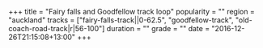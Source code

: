 +++
title = "Fairy falls and Goodfellow track loop"
popularity = ""
region = "auckland"
tracks = ["fairy-falls-track||0-62.5", "goodfellow-track", "old-coach-road-track|r|56-100"]
duration = ""
grade = ""
date = "2016-12-26T21:15:08+13:00"
+++

